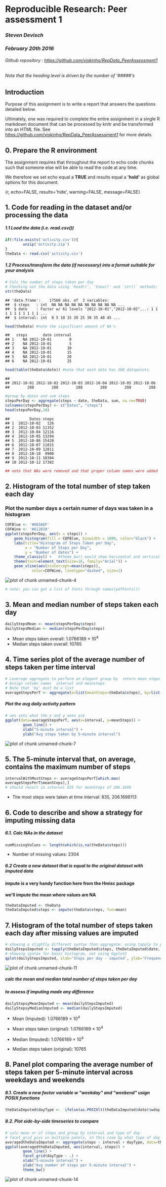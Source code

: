 # Reproducible Research: Peer assessment 1
### *Steven Devisch*
### *February 20th 2016*
###### Github repository : https://github.com/viskinho/RepData_PeerAssessment1
###### Note that the heading level is driven by the number of '#####'s
## Introduction
Purpose of this assignment is to write a report that answers the questions detailed below. 

Ultimately, one was required  to complete the entire assignment in a single R markdown document
that can be processed by knitr and be transformed into an HTML file.
See https://github.com/viskinho/RepData_PeerAssessment1 for more details

## 0. Prepare the R environment

The assignment requires that throughout the report to echo code chunks such that 
someone else will be able to read the code at any time. 

We therefore we set echo equal a **TRUE** and results equal a **'hold'** as 
global options for this document.  

{r, echo=FALSE, results='hide', warning=FALSE, message=FALSE}



## 1. Code for reading in the dataset and/or processing the data
##### 1.1 Load the data (i.e. read.csv())

```r
if(!file.exists('activity.csv')){
        unzip('activity.zip')
}
theData <- read.csv('activity.csv')
```
##### 1.2 Process/transform the data (if necessary) into a format suitable for your analysis

```r
# Calc the number of steps taken per day
# Checking out the data using 'head()', 'View()' and `str()` methods:
str(theData)
```

```
## 'data.frame':	17568 obs. of  3 variables:
##  $ steps   : int  NA NA NA NA NA NA NA NA NA NA ...
##  $ date    : Factor w/ 61 levels "2012-10-01","2012-10-02",..: 1 1 1 1 1 1 1 1 1 1 ...
##  $ interval: int  0 5 10 15 20 25 30 35 40 45 ...
```

```r
head(theData) #note the significant amount of NA's
```

```
##   steps       date interval
## 1    NA 2012-10-01        0
## 2    NA 2012-10-01        5
## 3    NA 2012-10-01       10
## 4    NA 2012-10-01       15
## 5    NA 2012-10-01       20
## 6    NA 2012-10-01       25
```

```r
head(table(theData$date)) #note that each date has 288 datapoints
```

```
## 
## 2012-10-01 2012-10-02 2012-10-03 2012-10-04 2012-10-05 2012-10-06 
##        288        288        288        288        288        288
```

```r
#group by dates and sum steps
stepsPerDay <- aggregate(steps ~ date, theData, sum, na.rm=TRUE) 
colnames(stepsPerDay) <- c("Dates", "steps")
head(stepsPerDay,10) 
```

```
##         Dates steps
## 1  2012-10-02   126
## 2  2012-10-03 11352
## 3  2012-10-04 12116
## 4  2012-10-05 13294
## 5  2012-10-06 15420
## 6  2012-10-07 11015
## 7  2012-10-09 12811
## 8  2012-10-10  9900
## 9  2012-10-11 10304
## 10 2012-10-12 17382
```

```r
## note that NAs were removed and that proper column names were added 
```
## 2. Histogram of the total number of step taken each day
### Plot the number days a certain numer of days was taken in a histogram


```r
COFBlue <- '#003A6F'
COFWine <- '#A12830'
ggplot(stepsPerDay, aes(x = steps)) + 
    geom_histogram(fill = COFBlue, binwidth = 1000, color="black") + 
    labs(title="Histogram of Steps Taken per Day", 
         x = "Number of Steps per Day", 
         y = "Number of dates") + 
    theme_classic() +   #theme_bw() would show horizontal and vertical guides; classic removes                         them
    theme(text=element_text(size=16, family="Arial")) +
    geom_vline(aes(xintercept=mean(steps)),
            color=COFWine, linetype="dashed", size=1)
```

![plot of chunk unnamed-chunk-4](figure/unnamed-chunk-4-1.png)

```r
# note: you can get a list of fonts through names(pdfFonts())         
```
## 3. Mean and median number of steps taken each day

```r
dailyStepsMean <- mean(stepsPerDay$steps)
dailyStepsMedian <- median(stepsPerDay$steps)
```
* Mean steps taken overall: 1.0766189 &times; 10<sup>4</sup>
* Median steps taken overall:  10765

## 4. Time series plot of the average number of steps taken per time interval

```r
# Leverage aggregate to perform an elegant group by  return mean steps for each interval
# Assign column names  interval and meansteps
# Note that 'by' must be a list
averageStepsPerT <- aggregate(x=list(meanSteps=theData$steps), by=list(interval=theData$interval), FUN=mean, na.rm=TRUE)
```

##### Plot the avg daily activity pattern

```r
# aes sets what the x and y axes are
ggplot(data=averageStepsPerT, aes(x=interval, y=meanSteps)) +
        geom_line() +
        xlab("5-minute interval") +
        ylab("Avg steps taken by 5-minute interval") 
```

![plot of chunk unnamed-chunk-7](figure/unnamed-chunk-7-1.png)

## 5. The 5-minute interval that, on average, contains the maximum number of steps

```r
intervalWithMostSteps <- averageStepsPerT[which.max(  
averageStepsPerT$meanSteps),]
# should result in interval 835 for meanSteps of 206.1698
```

* The most steps were taken at time interval: 835, 206.1698113

## 6. Code to describe and show a strategy for imputing missing data
##### 6.1. Calc NAs in the dataset 

```r
numMissingValues <- length(which(is.na(theData$steps)))
```
* Number of missing values: 2304

##### 6.2 Create a new dataset that is equal to the original dataset with imputed data
#### impute is a very handy function here from the Hmisc package
#### we'll impute the mean where values are NA

```r
theDataImputed <- theData
theDataImputed$steps <- impute(theData$steps, fun=mean)
```

## 7. Histogram of the total number of steps taken each day after missing values are imputed

```r
# showing a slightly different syntax than aggregate: using tapply to perform the sum by date
dailyStepsImputed <- tapply(theDataImputed$steps, theDataImputed$date, sum)
# showing syntax for basic histogram, not using Ggplot2
qplot(dailyStepsImputed, xlab='Steps per day - imputed', ylab='Frequency using binwith 1500', binwidth=1500)
```

![plot of chunk unnamed-chunk-11](figure/unnamed-chunk-11-1.png)

##### calc the mean and median total number of steps taken per day
##### to assess if imputing made any difference

```r
dailyStepsyMeanImputed <- mean(dailyStepsImputed)
dailyStepsyMedianImputed <- median(dailyStepsImputed)
```
* Mean (Imputed): 1.0766189 &times; 10<sup>4</sup>
* Mean steps taken (original): 1.0766189 &times; 10<sup>4</sup>

* Median (Imputed):  1.0766189 &times; 10<sup>4</sup>
* Median steps taken (original):  10765

## 8. Panel plot comparing the average number of steps taken per 5-minute interval across weekdays and weekends
##### 8.1. Create a new factor variable w "weekday" and "weekend" usign POSIX functions
        

```r
theDataImputed$dayType <-  ifelse(as.POSIXlt(theDataImputed$date)$wday %in% c(0,6), 'weekend', 'weekday')
```

##### 8.2. Plot side-by-side timeseries to compare

```r
# calc mean nr of steps and group by interval and type of day
# facet_grid givs us multiple panels, in this case by what type of day the day was
averagedtheDataImputed <- aggregate(steps ~ interval + dayType, data=theDataImputed, mean)
ggplot(averagedtheDataImputed, aes(interval, steps)) + 
        geom_line() + 
        facet_grid(dayType ~ .) +
        xlab("5-minute interval") + 
        ylab("Avg number of steps per 5-minute interval") +
        theme_bw() 
```

![plot of chunk unnamed-chunk-14](figure/unnamed-chunk-14-1.png)
